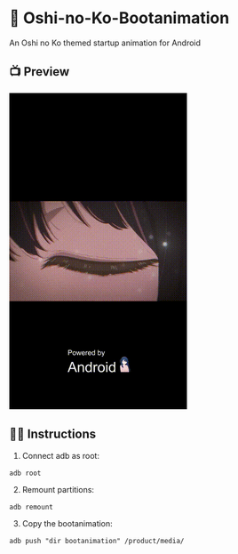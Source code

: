 # 💫 Oshi-no-Ko-Bootanimation
An Oshi no Ko themed startup animation for Android

## 📺 Preview


![Alt Text](./preview.gif)



## ✍🏻 Instructions

1. Connect adb as root:

```shell
adb root
```

2. Remount partitions:

```shell
adb remount
```

3. Copy the bootanimation:

```shell
adb push "dir bootanimation" /product/media/
```
